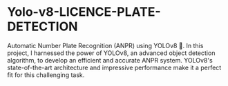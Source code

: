 # Yolo-v8-LICENCE-PLATE-DETECTION
Automatic Number Plate Recognition (ANPR) using YOLOv8 🚀.   In this project, I harnessed the power of YOLOv8, an advanced object detection algorithm, to develop an efficient and accurate ANPR system. YOLOv8's state-of-the-art architecture and impressive performance make it a perfect fit for this challenging task.  
